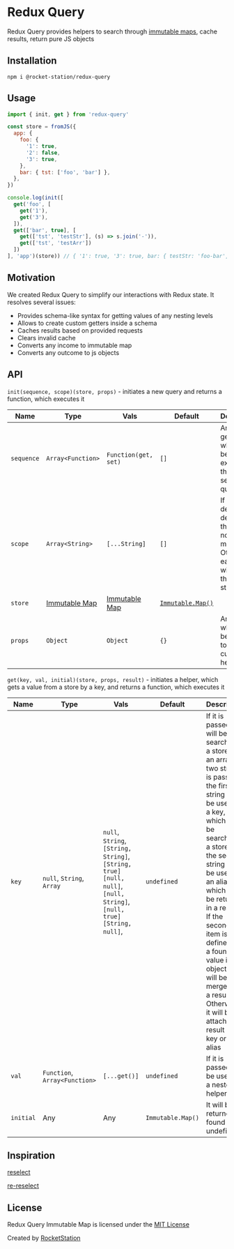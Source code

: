 # Redux Query

Redux Query provides helpers to search through [immutable maps](https://facebook.github.io/immutable-js/docs/#/Map), cache results, return pure JS objects

## Installation

```
npm i @rocket-station/redux-query
```

## Usage

```javascript
import { init, get } from 'redux-query'

const store = fromJS({
  app: {
    foo: {
      '1': true,
      '2': false,
      '3': true,
    },
    bar: { tst: ['foo', 'bar'] },
  },
})

console.log(init([
  get('foo', [
    get('1'),
    get('3'),
  ]),
  get(['bar', true], [
    get(['tst', 'testStr'], (s) => s.join('-')),
    get(['tst', 'testArr'])
  ])
], 'app')(store)) // ​​​​​​​​​​{ '1': true,​​​​​ '3': true,​​​​​ bar: { testStr: 'foo-bar', testArr: [ 'foo', 'bar' ] } }​​​​​
```

## Motivation

We created Redux Query to simplify our interactions with Redux state. It resolves several issues:

- Provides schema-like syntax for getting values of any nesting levels
- Allows to create custom getters inside a schema
- Caches results based on provided requests
- Clears invalid cache
- Converts any income to immutable map
- Converts any outcome to js objects

## API

`init(sequence, scope)(store, props)` - initiates a new query and returns a function, which executes it

| Name | Type | Vals | Default | Description |
| - | - | - | - | - |
| `sequence` | `Array<Function>` | `Function(get, set)` | `[]` | An array of getters, which will be executed in the sequential query
| `scope` | `Array<String>` | `[...String]` | `[]` | If it is defined it determines the root node of the map. Otherwise, each query will process the whole store
| `store` | [Immutable Map](https://facebook.github.io/immutable-js/docs/#/Map) | [Immutable Map](https://facebook.github.io/immutable-js/docs/#/Map)| [`Immutable.Map()`](https://facebook.github.io/immutable-js/docs/#/Map) | |
| `props` | `Object` | `Object` | `{}` | An object, which will be passed to any custom helper |

`get(key, val, initial)(store, props, result)` - initiates a helper, which gets a value from a store by a key, and returns a function, which executes it

| Name | Type | Vals | Default | Description |
| - | - | - | - | - |
| `key` | `null`, `String`, `Array` | `null`, `String`, `[String, String]`, `[String, true]` `[null, null]`, `[null, String]`, `[null, true]` `[String, null]`, | `undefined` | If it is passed, it will be searched in a store. If an array of two strings is passed, the first string will be used as a key, which will be searched in a store, and the second string will be used as an alias, which will be returned in a result. If the second item is not defined and a founded value is an object, it will be merged into a result. Otherwise, it will be attached to result by a key or an alias |
| `val` | `Function`, `Array<Function>` | `[...get()]` | `undefined` | If it is passed, will be used as a nested helper |
| `initial` | Any | Any | `Immutable.Map()` | It will be returned, if found val is undefined |


## Inspiration

[reselect](https://github.com/reactjs/reselect)

[re-reselect](https://github.com/toomuchdesign/re-reselect)

## License

Redux Query Immutable Map is licensed under the [MIT License](http://opensource.org/licenses/MIT)

Created by [RocketStation](http://rstation.io)

